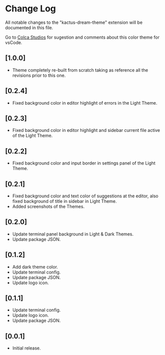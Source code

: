# Change Log

All notable changes to the "kactus-dream-theme" extension will be documented in this file.

Go to [Colca Studios](https://wwwcolcastudios.com/) for sugestion and comments about this color theme for vsCode.

## [1.0.0]
- Theme completely re-built from scratch taking as reference all the revisions prior to this one.

## [0.2.4]
- Fixed background color in editor highlight of errors in the Light Theme.

## [0.2.3]
- Fixed background color in editor highlight and sidebar current file active of the Light Theme.

## [0.2.2]
- Fixed background color and input border in settings panel of the Light Theme.

## [0.2.1]
- Fixed background color and text color of suggestions at the editor, also fixed background of title in sidebar in Light Theme.
- Added screenshots of the Themes.

## [0.2.0]
- Update terminal panel background in Light & Dark Themes.
- Update package JSON.

## [0.1.2]
- Add dark theme color.
- Update terminal config.
- Update package JSON.
- Update logo icon.
  
## [0.1.1]
- Update terminal config.
- Update logo icon.
- Update package JSON.

## [0.0.1]

- Initial release.
